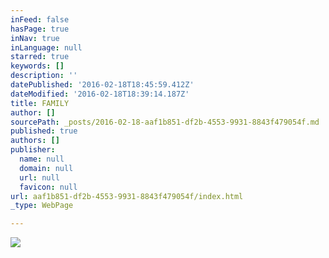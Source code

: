 ```yaml
---
inFeed: false
hasPage: true
inNav: true
inLanguage: null
starred: true
keywords: []
description: ''
datePublished: '2016-02-18T18:45:59.412Z'
dateModified: '2016-02-18T18:39:14.187Z'
title: FAMILY
author: []
sourcePath: _posts/2016-02-18-aaf1b851-df2b-4553-9931-8843f479054f.md
published: true
authors: []
publisher:
  name: null
  domain: null
  url: null
  favicon: null
url: aaf1b851-df2b-4553-9931-8843f479054f/index.html
_type: WebPage

---
```

![](https://the-grid-user-content.s3-us-west-2.amazonaws.com/359ed9d8-1b91-4e54-85bc-d611e7568168.jpg)